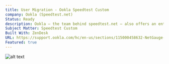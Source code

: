 ```yaml
---
title: User Migration - Ookla Speedtest Custom
company: Ookla (Speedtest.net)
Status: Ready
description: Ookla – the team behind speedtest.net – also offers an enterprise version of their flagship software used to measure bandwidth and latency between a client and server. During the transition from legacy Flash protocols to new HTML5/Javscript APIs, I lead a small team of technical service contractors to assist with the increased workload from the transition.
Subject Matter: Speedtest Custom
Built With: ZenDesk
URL: https://support.ookla.com/hc/en-us/sections/115000458632-NetGauge-Migration
Featured: true
---
```


![alt text](../../static/work/images/usermigration.png)
